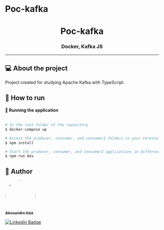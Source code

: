 # Poc-kafka

<h1 align="center">
  Poc-kafka
</h1>
<h3 align="center">
  Docker, Kafka JS
</h3>

---

## 💻 About the project

Project created for studying Apache Kafka with TypeScript.

## 🚀 How to run

#### 🧭 Running the application

```bash

# In the root folder of the repository
$ docker-compose up

# Access the producer, consumer, and consumer2 folders in your terminal/cmd
$ npm install

# Start the producer, consumer, and consumer2 applications in different terminals
$ npm run dev

```

## 🦸 Author

<a href="https://github.com/alessandrovaiz">
 <img style="border-radius: 50%;" src="https://github.com/alessandrovaiz.png" width="100px;" alt=""/>
 <br />
 <sub><b>Alessandro Vaiz</b></sub>
</a>
<br />

[![Linkedin Badge](https://img.shields.io/badge/-AlessandroVaiz-blue?style=flat-square&logo=Linkedin&logoColor=white&link=https://www.linkedin.com/in/alessandrovaiz/)](https://www.linkedin.com/in/alessandrovaiz/)
